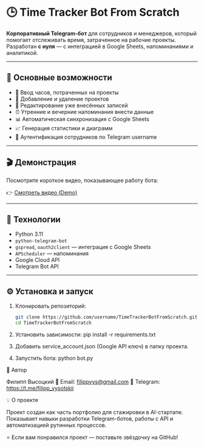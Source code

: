 # 🕒 Time Tracker Bot From Scratch

**Корпоративный Telegram-бот** для сотрудников и менеджеров, который помогает отслеживать время, затраченное на рабочие проекты.  
Разработан **с нуля** — с интеграцией в Google Sheets, напоминаниями и аналитикой.

---

## 🚀 Основные возможности

- 🧾 Ввод часов, потраченных на проекты  
- 📁 Добавление и удаление проектов  
- 🔄 Редактирование уже внесённых записей  
- ⏰ Утренние и вечерние напоминания внести данные  
- 📊 Автоматическая синхронизация с Google Sheets  
- 📈 Генерация статистики и диаграмм  
- 👥 Аутентификация сотрудников по Telegram username  

---

## 🎬 Демонстрация

Посмотрите короткое видео, показывающее работу бота:

👉 [Смотреть видео (Demo)](https://www.youtube.com/watch?v=Ltn-r5T9la4)

---

## 🧠 Технологии

- Python 3.11  
- `python-telegram-bot`  
- `gspread`, `oauth2client` — интеграция с Google Sheets  
- `APScheduler` — напоминания  
- Google Cloud API  
- Telegram Bot API  

---

## ⚙️ Установка и запуск

1. Клонировать репозиторий:
   ```bash
   git clone https://github.com/username/TimeTrackerBotFromScratch.git
   cd TimeTrackerBotFromScratch
   
2. Установить зависимости: pip install -r requirements.txt

3. Добавить service_account.json (Google API ключ) в папку проекта.

4. Запустить бота: python bot.py

👤 Автор

Филипп Высоцкий
📨 Email: filippvys@gmail.com    💬 Telegram: https://t.me/filipp_vysotskii

💡 О проекте

Проект создан как часть портфолио для стажировки в AI-стартапе.
Показывает навыки разработки Telegram-ботов, работы с API и автоматизацией рутинных процессов.

⭐ Если вам понравился проект — поставьте звёздочку на GitHub!
